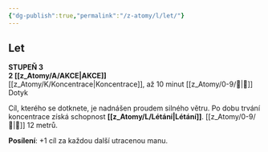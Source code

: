 ```yaml
---
{"dg-publish":true,"permalink":"/z-atomy/l/let/"}
---
```


## Let  
**STUPEŇ 3**  
**2 [[z_Atomy/A/AKCE\|AKCE]]**  
[[z_Atomy/K/Koncentrace\|Koncentrace]], až 10 minut
[[z_Atomy/0-9/👊\|👊]] Dotyk

Cíl, kterého se dotknete, je nadnášen proudem silného větru. Po dobu trvání koncentrace získá schopnost **[[z_Atomy/L/Létání\|Létání]]**. 
[[z_Atomy/0-9/🏃\|🏃]] 12 metrů.

**Posílení**: +1 cíl za každou další utracenou manu.
